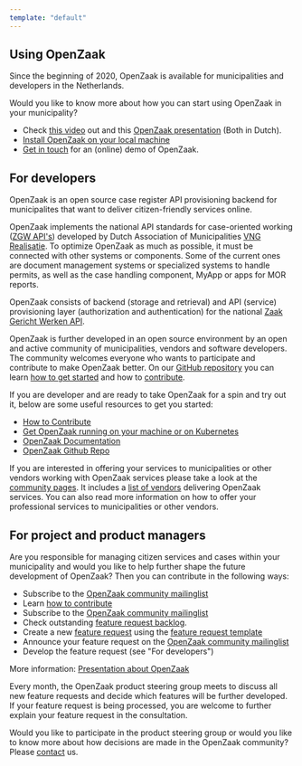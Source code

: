 ```yaml
---
template: "default"
---
```


## Using OpenZaak

Since the beginning of 2020, OpenZaak is available for municipalities and developers in the Netherlands.

Would you like to know more about how you can start using OpenZaak in your municipality?

* Check [this video](https://player.vimeo.com/video/389842983?app_id=122963) out and this [OpenZaak presentation](https://commonground.nl/file/download/54477469/2020-02-14-presentatie-open-zaak-at-live2020pdf) (Both in Dutch).
* [Install OpenZaak on your local machine](https://open-zaak.readthedocs.io/en/latest/installation/index.html)
* [Get in touch](/contact/) for an (online) demo of OpenZaak.

## For developers

OpenZaak is an open source case register API provisioning backend for municipalites that want to deliver citizen-friendly services online.

OpenZaak implements the national API standards for case-oriented working ([ZGW API's](https://github.com/VNG-Realisatie/gemma-zaken)) developed by Dutch Association of Municipalities [VNG Realisatie](https://www.vngrealisatie.nl/). To optimize OpenZaak as much as possible, it must be connected with other systems or components. Some of the current ones are document management systems or specialized systems to handle permits, as well as the case handling component, MyApp or apps for MOR reports.

OpenZaak consists of backend (storage and retrieval) and API (service) provisioning layer (authorization and authentication) for the national [Zaak Gericht Werken API](https://github.com/VNG-Realisatie/gemma-zaken).

OpenZaak is further developed in an open source environment by an open and active community of municipalities, vendors and software developers. The community welcomes everyone who wants to participate and contribute to make OpenZaak better. On our [GitHub repository](https://github.com/open-zaak/open-zaak) you can learn [how to get started](https://open-zaak.readthedocs.io/en/latest/installation/index.html#installation-index) and how to [contribute](https://github.com/open-zaak/open-zaak/blob/master/CONTRIBUTING.md).

If you are developer and are ready to take OpenZaak for a spin and try out it, below are some useful resources to get you started:

* [How to Contribute](https://github.com/open-zaak/open-zaak/blob/master/CONTRIBUTING.md)
* [Get OpenZaak running on your machine or on Kubernetes](https://open-zaak.readthedocs.io/en/latest/installation/index.html)
* [OpenZaak Documentation](https://open-zaak.readthedocs.io/en/latest/introduction/index.html)
* [OpenZaak Github Repo](https://github.com/open-zaak/open-zaak)

If you are interested in offering your services to municipalities or other vendors working with OpenZaak services please take a look at the [community pages](/community). It includes a [list of vendors](/community) delivering OpenZaak services. You can also read more information on how to offer your professional services to municipalities or other vendors.

## For project and product managers

Are you responsible for managing citizen services and cases within your municipality and would you like to help further shape the future development of OpenZaak?
Then you can contribute in the following ways:

* Subscribe to the [OpenZaak community mailinglist](https://lists.publiccode.net/mailman/postorius/lists/openzaak-discuss.lists.publiccode.net/)
* Learn [how to contribute](https://github.com/open-zaak/open-zaak/blob/master/CONTRIBUTING.md)
* Subscribe to the [OpenZaak community mailinglist](https://lists.publiccode.net/mailman/postorius/lists/openzaak-discuss.lists.publiccode.net/)
* Check outstanding [feature request backlog](https://github.com/orgs/open-zaak/projects/2).
* Create a new [feature request](https://github.com/open-zaak/product-steering/issues/new?assignees=&labels=enhancement&template=feature_request.md&title=%5BFEATURE-REQUEST%5D) using the [feature request template](https://github.com/open-zaak/product-steering/blob/main/.github/ISSUE_TEMPLATE/feature_request.md)
* Announce your feature request on the [OpenZaak community mailinglist](https://lists.publiccode.net/mailman/postorius/lists/openzaak-discuss.lists.publiccode.net/)
* Develop the feature request (see "For developers")


More information: [Presentation about OpenZaak](https://commonground.nl/file/download/54477469/2020-02-14-presentatie-open-zaak-at-live2020pdf)

Every month, the OpenZaak product steering group meets to discuss all new feature requests and decide which features will be further developed. If your feature request is being processed, you are welcome to further explain your feature request in the consultation.

Would you like to participate in the product steering group or would you like to know more about how decisions are made in the OpenZaak community? Please [contact](/en/contact/) us.
